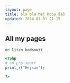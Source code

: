 ```yaml
---
layout: page
title: bla bla hej hopp åäö
updated: 2014-01-01 21:15
---
```


## All my pages

`en liten kodsnutt`

``` php
<?php
# en php-snutt
print_r("Hejsan");

?>
```



